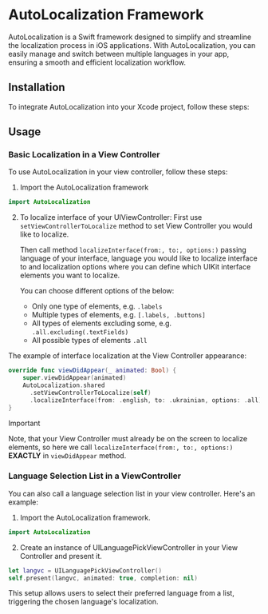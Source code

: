 # AutoLocalization Framework

AutoLocalization is a Swift framework designed to simplify and streamline the localization process in iOS applications. With AutoLocalization, you can easily manage and switch between multiple languages in your app, ensuring a smooth and efficient localization workflow.

## Installation

To integrate AutoLocalization into your Xcode project, follow these steps:

## Usage

### Basic Localization in a View Controller

To use AutoLocalization in your view controller, follow these steps:

1. Import the AutoLocalization framework
   
```swift
import AutoLocalization
```

2. To localize interface of your UIViewController:
   First use ```setViewControllerToLocalize``` method to set View Controller you would like to localize.
   
   Then call method ```localizeInterface(from:, to:, options:)``` passing language of your interface, language you would like to localize interface to and localization options where you can define which UIKit interface elements you want to localize.
   
   You can choose different options of the below:
   + Only one type of elements, e.g. ```.labels```
   + Multiple types of elements, e.g. ```[.labels, .buttons]```
   + All types of elements excluding some, e.g. ```.all.excluding(.textFields)```
   + All possible types of elements ```.all```

The example of interface localization at the View Controller appearance:

```swift
override func viewDidAppear(_ animated: Bool) {
    super.viewDidAppear(animated)
    AutoLocalization.shared
      .setViewControllerToLocalize(self)
      .localizeInterface(from: .english, to: .ukrainian, options: .all)
}
```

> [!IMPORTANT]
> Note, that your View Controller must already be on the screen to localize elements, so here we call ```localizeInterface(from:, to:, options:)``` **EXACTLY** in ```viewDidAppear``` method.

### Language Selection List in a ViewController

You can also call a language selection list in your view controller. Here's an example:

1. Import the AutoLocalization framework.
   
```swift
import AutoLocalization
```

2. Create an instance of UILanguagePickViewController in your View Controller and present it.
   
```swift
let langvc = UILanguagePickViewController()
self.present(langvc, animated: true, completion: nil)
```

This setup allows users to select their preferred language from a list, triggering the chosen language's localization.
